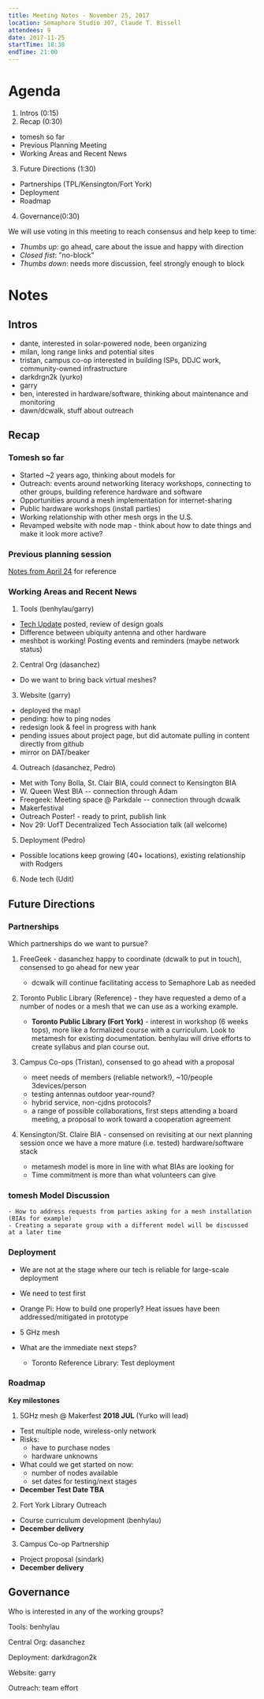 ```yaml
---
title: Meeting Notes - November 25, 2017
location: Semaphore Studio 307, Claude T. Bissell
attendees: 9
date: 2017-11-25
startTime: 18:30
endTime: 21:00
---
```


# Agenda

1. Intros (0:15)
2. Recap (0:30)
  - tomesh so far
  - Previous Planning Meeting
  - Working Areas and Recent News
3. Future Directions (1:30)
  - Partnerships (TPL/Kensington/Fort York)
  - Deployment 
  - Roadmap
4. Governance(0:30)  

We will use voting in this meeting to reach consensus and help keep to time:
- _Thumbs up_: go ahead, care about the issue and happy with direction
- _Closed fist_: "no-block"
- _Thumbs down_: needs more discussion, feel strongly enough to block

# Notes

## Intros

- dante, interested in solar-powered node, been organizing
- milan, long range links and potential sites
- tristan, campus co-op interested in building ISPs, DDJC work, community-owned infrastructure
- darkdrgn2k (yurko)
- garry
- ben, interested in hardware/software, thinking about maintenance and monitoring
- dawn/dcwalk, stuff about outreach

## Recap
### Tomesh so far
- Started ~2 years ago, thinking about models for 
- Outreach: events around networking literacy workshops, connecting to other groups, building reference hardware and software
- Opportunities around a mesh implementation for internet-sharing
- Public hardware workshops (install parties)
- Working relationship with other mesh orgs in the U.S.
- Revamped website with node map - think about how to date things and make it look more active?

### Previous planning session
[Notes from April 24](https://github.com/tomeshnet/documents/blob/master/meeting_notes/20161112_planning-meeting-notes.md) for reference

### Working Areas and Recent News

1. Tools (benhylau/garry)

- [Tech Update](https://github.com/tomeshnet/documents/blob/e7fed3ae3b6c64a3cda2f9308f3234ca7ceaad10/technical/20171122_tomesh-tech-status-update.md) posted, review of design goals
- Difference between ubiquity antenna and other hardware 
- meshbot is working! Posting events and reminders (maybe network status)

2. Central Org (dasanchez)

  - Do we want to bring back virtual meshes?

3. Website (garry)

- deployed the map!
- pending: how to ping nodes
- redesign look & feel in progress with hank
- pending issues about project page, but did automate pulling in content directly from github
- mirror on DAT/beaker

4. Outreach (dasanchez, Pedro)

- Met with Tony Bolla, St. Clair BIA, could connect to Kensington BIA
- W. Queen West BIA -- connection through Adam
- Freegeek: Meeting space @ Parkdale -- connection through dcwalk
- Makerfestival
- Outreach Poster! - ready to print, publish link
- Nov 29: UofT Decentralized Tech Association talk (all welcome)

5. Deployment (Pedro)

- Possible locations keep growing (40+ locations), existing relationship with Rodgers

6. Node tech (Udit)

## Future Directions

### Partnerships

Which partnerships do we want to pursue?
1. FreeGeek - dasanchez happy to coordinate (dcwalk to put in touch), consensed to go ahead for new year
    - dcwalk will continue facilitating access to Semaphore Lab as needed
2. Toronto Public Library (Reference) - they have requested a demo of a number of nodes or a mesh that we can use as a working example.

    - **Toronto Public Library (Fort York)** - interest in workshop (6 weeks tops), more like a formalized course with a curriculum. Look to metamesh for existing documentation. benhylau will drive efforts to create syllabus and plan course out.

3. Campus Co-ops (Tristan), consensed to go ahead with a proposal
    - meet needs of members (reliable network!), ~10/people 3devices/person
    - testing antennas outdoor year-round?
    - hybrid service, non-cjdns protocols?
    - a range of possible collaborations, first steps attending a board meeting, a proposal to work toward a cooperation agreement
      
4. Kensington/St. Claire BIA - consensed on revisiting at our next planning session once we have a more mature (i.e. tested) hardware/software stack
    - metamesh model is more in line with what BIAs are looking for
    - Time commitment is more than what volunteers can give
  
### tomesh Model Discussion

	- How to address requests from parties asking for a mesh installation (BIAs for example)
	- Creating a separate group with a different model will be discussed at a later time

### Deployment

- We are not at the stage where our tech is reliable for large-scale deployment
- We need to test first
- Orange Pi: How to build one properly? Heat issues have been addressed/mitigated in prototype
- 5 GHz mesh 
  
- What are the immediate next steps?
  - Toronto Reference Library:  Test deployment

### Roadmap

**Key milestones**

1. 5GHz mesh @ Makerfest **2018 JUL** (Yurko will lead)
- Test multiple node, wireless-only network
- Risks:
    - have to purchase nodes
    - hardware unknowns
- What could we get started on now:
    - number of nodes available
    - set dates for testing/next stages
- **December Test Date TBA**
  
2. Fort York Library Outreach
- Course curriculum development (benhylau)
- **December delivery**
  
3. Campus Co-op Partnership
- Project proposal (sindark)
- **December delivery**

## Governance

Who is interested in any of the working groups?

Tools: benhylau

Central Org: dasanchez

Deployment: darkdragon2k

Website: garry

Outreach: team effort


